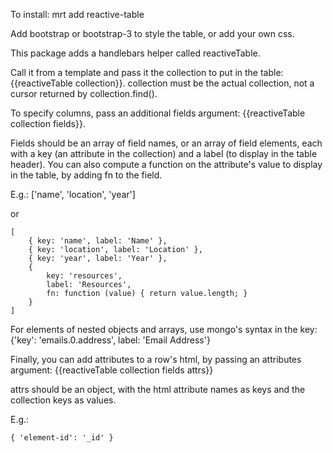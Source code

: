 To install:
    mrt add reactive-table

Add bootstrap or bootstrap-3 to style the table, or add your own css.


This package adds a handlebars helper called reactiveTable.

Call it from a template and pass it the collection to put in the table: {{reactiveTable collection}}. collection must be the actual collection, not a cursor returned by collection.find().

To specify columns, pass an additional fields argument: {{reactiveTable collection fields}}.

Fields should be an array of field names, or an array of field elements, each with a key (an attribute in the collection) and a label (to display in the table header). You can also compute a function on the attribute's value to display in the table, by adding fn to the field.

E.g.:
    ['name', 'location', 'year']

or

    [
        { key: 'name', label: 'Name' },
        { key: 'location', label: 'Location' },
        { key: 'year', label: 'Year' },
        { 
            key: 'resources',
            label: 'Resources',
            fn: function (value) { return value.length; }
        }
    ]

For elements of nested objects and arrays, use mongo's syntax in the key: 
    {'key': 'emails.0.address', label: 'Email Address'}
        
Finally, you can add attributes to a row's html, by passing an attributes argument: {{reactiveTable collection fields attrs}}

attrs should be an object, with the html attribute names as keys and the collection keys as values.

E.g.:
  
    { 'element-id': '_id' }
